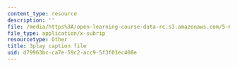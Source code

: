 ```yaml
---
content_type: resource
description: ''
file: /media/https%3A/open-learning-course-data-rc.s3.amazonaws.com/5-60-thermodynamics-kinetics-spring-2008/d79963bcca7e59c2acc95f3f01ec408e_eXUFm8lA5yE.vtt
file_type: application/x-subrip
resourcetype: Other
title: 3play caption file
uid: d79963bc-ca7e-59c2-acc9-5f3f01ec408e
---
```

